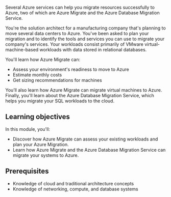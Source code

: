 Several Azure services can help you migrate resources successfully to Azure, two of which are Azure Migrate and the Azure Database Migration Service.

You're the solution architect for a manufacturing company that's planning to move several data centers to Azure. You've been asked to plan your migration and to identify the tools and services you can use to migrate your company's services. Your workloads consist primarily of VMware virtual-machine-based workloads with data stored in relational databases.

You'll learn how Azure Migrate can:

* Assess your environment's readiness to move to Azure
* Estimate monthly costs
* Get sizing recommendations for machines

You’ll also learn how Azure Migrate can migrate virtual machines to Azure. Finally, you'll learn about the Azure Database Migration Service, which helps you migrate your SQL workloads to the cloud.

## Learning objectives

In this module, you'll:

* Discover how Azure Migrate can assess your existing workloads and plan your Azure Migration.
* Learn how Azure Migrate and the Azure Database Migration Service can migrate your systems to Azure.

## Prerequisites

* Knowledge of cloud and traditional architecture concepts
* Knowledge of networking, compute, and database systems
